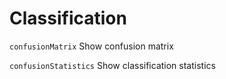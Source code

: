 # Classification


`confusionMatrix`                Show confusion matrix

`confusionStatistics`            Show classification statistics
